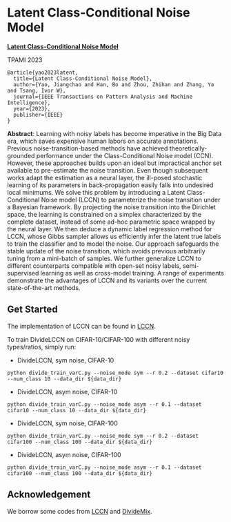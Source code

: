 # Latent Class-Conditional Noise Model



**[Latent Class-Conditional Noise Model](https://arxiv.org/pdf/2302.09595.pdf)**  

TPAMI 2023

```
@article{yao2023latent,
  title={Latent Class-Conditional Noise Model},
  author={Yao, Jiangchao and Han, Bo and Zhou, Zhihan and Zhang, Ya and Tsang, Ivor W},
  journal={IEEE Transactions on Pattern Analysis and Machine Intelligence},
  year={2023},
  publisher={IEEE}
}
```

**Abstract**: Learning with noisy labels has become imperative in the Big Data era, which saves expensive human labors on accurate annotations. Previous noise-transition-based methods have achieved theoretically-grounded performance under the Class-Conditional Noise model (CCN). However, these approaches builds upon an ideal but impractical anchor set available to pre-estimate the noise transition. Even though subsequent works adapt the estimation as a neural layer, the ill-posed stochastic learning of its parameters in back-propagation easily falls into undesired local minimums. We solve this problem by introducing a Latent Class-Conditional Noise model (LCCN) to
parameterize the noise transition under a Bayesian framework. By projecting the noise transition into the Dirichlet space, the learning is constrained on a simplex characterized by the complete dataset, instead of some ad-hoc parametric space wrapped by the neural layer. We then deduce a dynamic label regression method for LCCN, whose Gibbs sampler allows us efficiently infer the latent true labels to train the classifier and to model the noise. Our approach safeguards the stable update of the noise transition, which avoids previous arbitrarily tuning from a mini-batch of samples. We further generalize LCCN to different counterparts compatible with open-set noisy labels, semi-supervised learning as well as cross-model training. A range of experiments demonstrate the advantages of LCCN and its variants over the current state-of-the-art methods. 

## Get Started

The implementation of LCCN can be found in [LCCN](https://github.com/Sunarker/Safeguarded-Dynamic-Label-Regression-for-Noisy-Supervision).

To train DivideLCCN on CIFAR-10/CIFAR-100 with different noisy types/ratios, simply run:

- DivideLCCN, sym noise, CIFAR-10
```train DivideLCCN
python divide_train_varC.py --noise_mode sym --r 0.2 --dataset cifar10 --num_class 10 --data_dir ${data_dir}
```

- DivideLCCN, asym noise, CIFAR-10
```train DivideLCCN
python divide_train_varC.py --noise_mode asym --r 0.1 --dataset cifar10 --num_class 10 --data_dir ${data_dir}
```

- DivideLCCN, sym noise, CIFAR-100
```train DivideLCCN
python divide_train_varC.py --noise_mode sym --r 0.2 --dataset cifar100 --num_class 100 --data_dir ${data_dir}
```

- DivideLCCN, asym noise, CIFAR-100
```train DivideLCCN
python divide_train_varC.py --noise_mode asym --r 0.1 --dataset cifar100 --num_class 100 --data_dir ${data_dir}
```



## Acknowledgement

We borrow some codes from [LCCN](https://github.com/Sunarker/Safeguarded-Dynamic-Label-Regression-for-Noisy-Supervision) and [DivideMix](https://github.com/LiJunnan1992/DivideMix).




